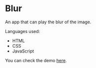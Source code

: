 # Blur
An app that can play the blur of the image.

Languages used: 
- HTML
- CSS
- JavaScript

You can check the demo [here](https://andre1karl.github.io/drumtest/). 
